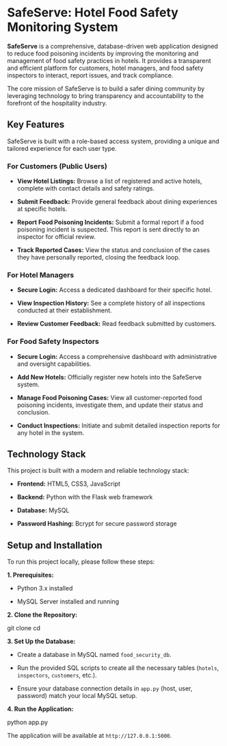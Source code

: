 # SafeServe: Hotel Food Safety Monitoring System

**SafeServe** is a comprehensive, database-driven web application designed to reduce food poisoning incidents by improving the monitoring and management of food safety practices in hotels. It provides a transparent and efficient platform for customers, hotel managers, and food safety inspectors to interact, report issues, and track compliance.

The core mission of SafeServe is to build a safer dining community by leveraging technology to bring transparency and accountability to the forefront of the hospitality industry.

## Key Features

SafeServe is built with a role-based access system, providing a unique and tailored experience for each user type.

### For Customers (Public Users)

* **View Hotel Listings:** Browse a list of registered and active hotels, complete with contact details and safety ratings.

* **Submit Feedback:** Provide general feedback about dining experiences at specific hotels.

* **Report Food Poisoning Incidents:** Submit a formal report if a food poisoning incident is suspected. This report is sent directly to an inspector for official review.

* **Track Reported Cases:** View the status and conclusion of the cases they have personally reported, closing the feedback loop.

### For Hotel Managers

* **Secure Login:** Access a dedicated dashboard for their specific hotel.

* **View Inspection History:** See a complete history of all inspections conducted at their establishment.

* **Review Customer Feedback:** Read feedback submitted by customers.

### For Food Safety Inspectors

* **Secure Login:** Access a comprehensive dashboard with administrative and oversight capabilities.

* **Add New Hotels:** Officially register new hotels into the SafeServe system.

* **Manage Food Poisoning Cases:** View all customer-reported food poisoning incidents, investigate them, and update their status and conclusion.

* **Conduct Inspections:** Initiate and submit detailed inspection reports for any hotel in the system.

## Technology Stack

This project is built with a modern and reliable technology stack:

* **Frontend:** HTML5, CSS3, JavaScript 

* **Backend:** Python with the Flask web framework

* **Database:** MySQL

* **Password Hashing:** Bcrypt for secure password storage

## Setup and Installation

To run this project locally, please follow these steps:

**1. Prerequisites:**

* Python 3.x installed

* MySQL Server installed and running

**2. Clone the Repository:**


git clone <your-repository-url>
cd <your-project-directory>


**3. Set Up the Database:**

* Create a database in MySQL named `food_security_db`.

* Run the provided SQL scripts to create all the necessary tables (`hotels`, `inspectors`, `customers`, etc.).

* Ensure your database connection details in `app.py` (host, user, password) match your local MySQL setup.

**4. Run the Application:**


python app.py


The application will be available at `http://127.0.0.1:5000`.
